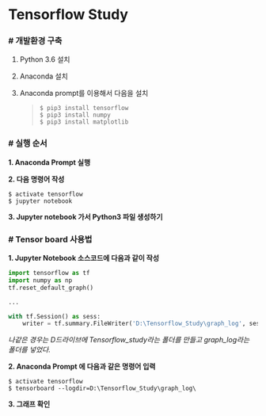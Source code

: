 # Tensorflow Study

### # 개발환경 구축

1. Python 3.6 설치

2. Anaconda 설치

3. Anaconda prompt를 이용해서 다음을 설치

   > ```prompt
   > $ pip3 install tensorflow
   > $ pip3 install numpy
   > $ pip3 install matplotlib
   > ```



### # 실행 순서

**1. Anaconda Prompt 실행**

**2. 다음 명령어 작성**

```prompt
$ activate tensorflow
$ jupyter notebook
```

**3. Jupyter notebook 가서 Python3 파일 생성하기**



### # Tensor board 사용법

**1. Jupyter Notebook 소스코드에 다음과 같이 작성**

```Python
import tensorflow as tf
import numpy as np
tf.reset_default_graph()

...

with tf.Session() as sess:
    writer = tf.summary.FileWriter('D:\Tensorflow_Study\graph_log', sess.graph)
```

*나같은 경우는 D드라이브에 Tensorflow_study라는 폴더를 만들고 graph_log라는 폴더를 넣었다.*



**2. Anaconda Prompt 에 다음과 같은 명령어 입력**

```Anaconda Prompt 
$ activate tensorflow
$ tensorboard --logdir=D:\Tensorflow_Study\graph_log\
```



**3. 그래프 확인**

